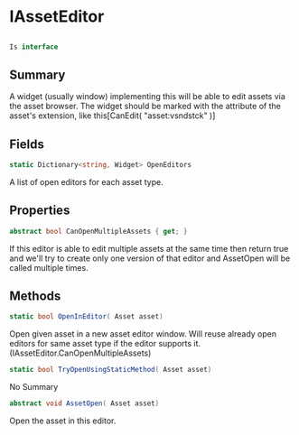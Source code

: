 # IAssetEditor

## 
```c#
Is interface
```

## Summary

A widget (usually window) implementing this will be able to edit assets via the asset browser.
The widget should be marked with the attribute of the asset's extension, like this[CanEdit( "asset:vsndstck" )]
## Fields

```c#
static Dictionary<string, Widget> OpenEditors
```
A list of open editors for each asset type.
## Properties

```c#
abstract bool CanOpenMultipleAssets { get; } 
```
If this editor is able to edit multiple assets at the same time then return true
and we'll try to create only one version of that editor and AssetOpen will be called multiple times.
## Methods

```c#
static bool OpenInEditor( Asset asset) 
```
Open given asset in a new asset editor window. Will reuse already open editors for same asset type if the editor supports it. (IAssetEditor.CanOpenMultipleAssets)
```c#
static bool TryOpenUsingStaticMethod( Asset asset) 
```
No Summary
```c#
abstract void AssetOpen( Asset asset) 
```
Open the asset in this editor.
